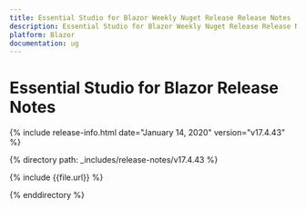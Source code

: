 ```yaml
---
title: Essential Studio for Blazor Weekly Nuget Release Release Notes  
description: Essential Studio for Blazor Weekly Nuget Release Release Notes  
platform: Blazor
documentation: ug
---
```


# Essential Studio for Blazor  Release Notes  

{% include release-info.html date="January 14, 2020"  version="v17.4.43" %} 

{% directory path: _includes/release-notes/v17.4.43 %}

{% include {{file.url}} %}

{% enddirectory %}

